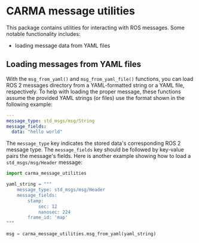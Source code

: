 # CARMA message utilities

This package contains utilities for interacting with ROS messages. Some notable
functionality includes:

- loading message data from YAML files

## Loading messages from YAML files

With the `msg_from_yaml()` and `msg_from_yaml_file()` functions, you can load
ROS 2 messages directory from a YAML-formatted string or a YAML file,
respectively. To help with loading the proper message, these functions assume
the provided YAML strings (or files) use the format shown in the following
example:

```yaml
---
message_type: std_msgs/msg/String
message_fields:
  data: "hello world"
```

The `message_type` key indicates the stored data's corresponding ROS 2 message
type. The `message_fields` key should be followed by key-value pairs the
message's fields. Here is another example showing how to load a `std_msgs/msg/Header` message:

```python
import carma_message_utilities

yaml_string = """
    message_type: std_msgs/msg/Header
    message_fields:
        stamp:
            sec: 12
            nanosec: 224
        frame_id: 'map'
"""

msg = carma_message_utilities.msg_from_yaml(yaml_string)
```
